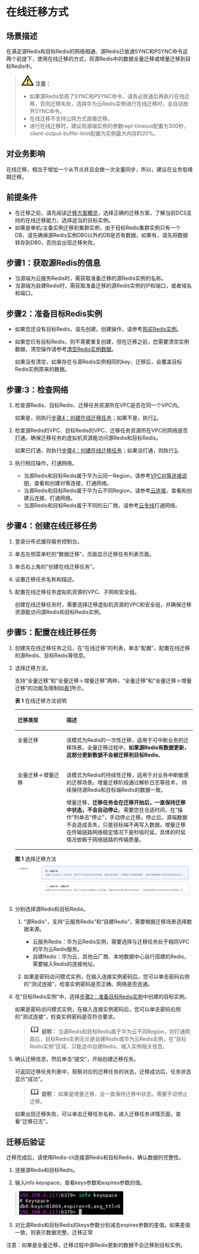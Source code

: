 # 在线迁移方式<a name="dcs-ug-0312038"></a>

## 场景描述<a name="zh-cn_topic_0177563541_section113421435300"></a>

在满足源Redis和目标Redis的网络相通、源Redis已放通SYNC和PSYNC命令这两个前提下，使用在线迁移的方式，将源Redis中的数据全量迁移或增量迁移到目标Redis中。

>![](public_sys-resources/icon-caution.gif) **注意：** 
>-   如果源Redis禁用了SYNC和PSYNC命令，请务必放通后再执行在线迁移，否则迁移失败，选择华为云Redis实例进行在线迁移时，会自动放开SYNC命令。
>-   在线迁移不支持公网方式直接迁移。
>-   进行在线迁移时，建议将源端实例的参数repl-timeout配置为300秒，client-output-buffer-limit配置为实例最大内存的20%。

## 对业务影响<a name="zh-cn_topic_0177563541_section77251317153217"></a>

在线迁移，相当于增加一个从节点并且会做一次全量同步，所以，建议在业务低峰期迁移。

## 前提条件<a name="zh-cn_topic_0177563541_section15790816165711"></a>

-   在迁移之前，请先阅读[迁移方案概览](https://support.huaweicloud.com/migration-dcs/dcs-migration-090626002.html)，选择正确的迁移方案，了解当前DCS支持的在线迁移能力，选择适当的目标实例。
-   如果是单机/主备实例迁移到集群实例，由于目标Redis集群实例只有一个DB，请先确保源Redis实例DB0以外的DB是否有数据，如果有，请先将数据转存到DB0，否则会出现迁移失败。

## 步骤1：获取源Redis的信息<a name="zh-cn_topic_0177563541_section760319488490"></a>

-   当源端为云服务Redis时，需获取准备迁移的源Redis实例的名称。
-   当源端为自建Redis时，需获取准备迁移的源Redis实例的IP和端口，或者域名和端口。

## 步骤2：准备目标Redis实例<a name="zh-cn_topic_0177563541_section1128152020384"></a>

-   如果您还没有目标Redis，请先创建，创建操作，请参考[购买Redis实例](https://support.huaweicloud.com/usermanual-dcs/dcs-ug-0713002.html)。
-   如果您已有目标Redis，则不需要重复创建，但在迁移之前，您需要清空实例数据，清空操作请参考[清空Redis实例数据](https://support.huaweicloud.com/usermanual-dcs/dcs-ug-0312018.html)。

    如果没有清空，如果存在与源Redis实例相同的key，迁移后，会覆盖目标Redis实例原来的数据。


## 步骤:3：检查网络<a name="zh-cn_topic_0177563541_section84284075116"></a>

1.  检查源Redis、目标Redis、迁移任务资源所在VPC是否在同一个VPC内。

    如果是，则执行[步骤4：创建在线迁移任务](#zh-cn_topic_0177563541_section157769524519)；如果不是，执行[2](#zh-cn_topic_0177563541_li160420185217)。

2.  <a name="zh-cn_topic_0177563541_li160420185217"></a>检查源Redis的VPC、目标Redis的VPC、迁移任务资源所在VPC的网络是否打通，确保迁移任务的虚拟机资源能访问源Redis和目标Redis。

    如果已打通，则执行[步骤4：创建在线迁移任务](#zh-cn_topic_0177563541_section157769524519)；如果没打通，则执行[3](#zh-cn_topic_0177563541_li423483319412)。

3.  <a name="zh-cn_topic_0177563541_li423483319412"></a>执行相应操作，打通网络。
    -   当源Redis和目标Redis属于华为云同一Region，请参考[VPC对等连接说明](https://support.huaweicloud.com/usermanual-vpc/vpc_peering_0000.html)，查看和创建对等连接，打通网络。
    -   当源Redis和目标Redis属于华为云不同Region，请参考[云连接](https://support.huaweicloud.com/qs-cc/cc_02_0001.html)，查看和创建云连接，打通网络。
    -   当源Redis和目标Redis属于不同的云厂商，请参考[云专线](https://support.huaweicloud.com/productdesc-dc/zh-cn_topic_0032053183.html)打通网络。


## 步骤4：创建在线迁移任务<a name="zh-cn_topic_0177563541_section157769524519"></a>

1.  登录分布式缓存服务控制台。
2.  单击左侧菜单栏的“数据迁移”。页面显示迁移任务列表页面。
3.  单击右上角的“创建在线迁移任务”。
4.  设置迁移任务名称和描述。
5.  配置在线迁移任务虚拟机资源的VPC、子网和安全组。

    创建在线迁移任务时，需要选择迁移虚拟机资源的VPC和安全组，并确保迁移资源能访问源Redis和目标Redis实例。


## 步骤5：配置在线迁移任务<a name="zh-cn_topic_0177563541_section14919536272"></a>

1.  创建完在线迁移任务之后，在“在线迁移”的列表，单击“配置”，配置在线迁移的源Redis、目标Redis等信息。
2.  选择迁移方法。

    支持“全量迁移”和“全量迁移＋增量迁移”两种，“全量迁移”和“全量迁移＋增量迁移”的功能及限制如[表1](#zh-cn_topic_0177563541_table55653322215)所示。

    **表 1**  在线迁移方法说明

    <a name="zh-cn_topic_0177563541_table55653322215"></a>
    <table><thead align="left"><tr id="zh-cn_topic_0177563541_row5587330229"><th class="cellrowborder" valign="top" width="27.47%" id="mcps1.2.3.1.1"><p id="zh-cn_topic_0177563541_p758103372214"><a name="zh-cn_topic_0177563541_p758103372214"></a><a name="zh-cn_topic_0177563541_p758103372214"></a>迁移类型</p>
    </th>
    <th class="cellrowborder" valign="top" width="72.53%" id="mcps1.2.3.1.2"><p id="zh-cn_topic_0177563541_p1058153311225"><a name="zh-cn_topic_0177563541_p1058153311225"></a><a name="zh-cn_topic_0177563541_p1058153311225"></a>描述</p>
    </th>
    </tr>
    </thead>
    <tbody><tr id="zh-cn_topic_0177563541_row1958203312220"><td class="cellrowborder" valign="top" width="27.47%" headers="mcps1.2.3.1.1 "><p id="zh-cn_topic_0177563541_p458153332210"><a name="zh-cn_topic_0177563541_p458153332210"></a><a name="zh-cn_topic_0177563541_p458153332210"></a>全量迁移</p>
    </td>
    <td class="cellrowborder" valign="top" width="72.53%" headers="mcps1.2.3.1.2 "><p id="zh-cn_topic_0177563541_p125833322217"><a name="zh-cn_topic_0177563541_p125833322217"></a><a name="zh-cn_topic_0177563541_p125833322217"></a>该模式为Redis的一次性迁移，适用于可中断业务的迁移场景。全量迁移过程中，<strong id="zh-cn_topic_0177563541_b14987182810919"><a name="zh-cn_topic_0177563541_b14987182810919"></a><a name="zh-cn_topic_0177563541_b14987182810919"></a>如果源Redis有数据更新，这部分更新数据不会被迁移到目标Redis</strong>。</p>
    </td>
    </tr>
    <tr id="zh-cn_topic_0177563541_row205815338228"><td class="cellrowborder" valign="top" width="27.47%" headers="mcps1.2.3.1.1 "><p id="zh-cn_topic_0177563541_p85863316221"><a name="zh-cn_topic_0177563541_p85863316221"></a><a name="zh-cn_topic_0177563541_p85863316221"></a>全量迁移＋增量迁移</p>
    </td>
    <td class="cellrowborder" valign="top" width="72.53%" headers="mcps1.2.3.1.2 "><p id="zh-cn_topic_0177563541_p858103352214"><a name="zh-cn_topic_0177563541_p858103352214"></a><a name="zh-cn_topic_0177563541_p858103352214"></a>该模式为Redis的持续性迁移，适用于对业务中断敏感的迁移场景。增量迁移阶段通过解析日志等技术， 持续保持源Redis和目标端Redis的数据一致。</p>
    <p id="zh-cn_topic_0177563541_p110411470116"><a name="zh-cn_topic_0177563541_p110411470116"></a><a name="zh-cn_topic_0177563541_p110411470116"></a>增量迁移，<strong id="zh-cn_topic_0177563541_b1237722021311"><a name="zh-cn_topic_0177563541_b1237722021311"></a><a name="zh-cn_topic_0177563541_b1237722021311"></a>迁移任务会在迁移开始后，一直保持迁移中状态，不会自动停止</strong>。需要您在合适时间，在“操作”列单击“停止”，手动停止迁移。停止后，源端数据不会造成丢失，只是目标端不再写入数据。增量迁移在传输链路网络稳定情况下是秒级时延，具体的时延情况依赖于网络链路的传输质量。</p>
    </td>
    </tr>
    </tbody>
    </table>

    **图 1**  选择迁移方法<a name="zh-cn_topic_0177563541_fig23511729101218"></a>  
    ![](figures/选择迁移方法.png "选择迁移方法")

3.  分别选择源Redis和目标Redis。
    1.  “源Redis”，支持“云服务Redis”和“自建Redis”，需要根据迁移场景选择数据来源。
        -   云服务Redis：华为云Redis实例，需要选择与迁移任务处于相同VPC的华为云Redis服务。
        -   自建Redis：华为云、其他云厂商、本地数据中心自行搭建的Redis，需要输入Redis的连接地址。

    2.  如果是密码访问模式实例，在输入连接实例密码后，您可以单击密码右侧的“测试连接”，检查实例密码是否正确、网络是否连通。

4.  在“目标Redis实例”中，选择[步骤2：准备目标Redis实例](#zh-cn_topic_0177563541_section1128152020384)中创建的目标实例。

    如果是密码访问模式实例，在输入连接实例密码后，您可以单击密码右侧的“测试连接”，检查实例密码是否符合要求。

    >![](public_sys-resources/icon-note.gif) **说明：** 
    >当源Redis和目标Redis属于华为云不同Region，则打通网路后，目标Redis实例无论是自建Redis或华为云Redis实例，在“目标Redis实例”区域，只能选中自建Redis，输入实例相关信息。

5.  确认迁移信息，然后单击“提交”，开始创建迁移任务。

    可返回迁移任务列表中，观察对应的迁移任务的状态，迁移成功后，任务状态显示“成功”。

    >![](public_sys-resources/icon-note.gif) **说明：** 
    >如果是增量迁移，会一直保持迁移中状态，需要手动停止迁移。

    如果出现迁移失败，可以单击迁移任务名称，进入迁移任务详情页面，查看“迁移日志”。


## 迁移后验证<a name="zh-cn_topic_0177563541_section3718231268"></a>

迁移完成后，请使用Redis-cli连接源Redis和目标Redis，确认数据的完整性。

1.  连接源Redis和目标Redis。
2.  输入info keyspace，查看keys参数和expires参数的值。

    ![](figures/zh-cn_image_0000001182974692.png)

3.  对比源Redis和目标Redis的keys参数分别减去expires参数的差值。如果差值一致，则表示数据完整，迁移正常

注意：如果是全量迁移，迁移过程中源Redis更新的数据不会迁移到目标实例。

